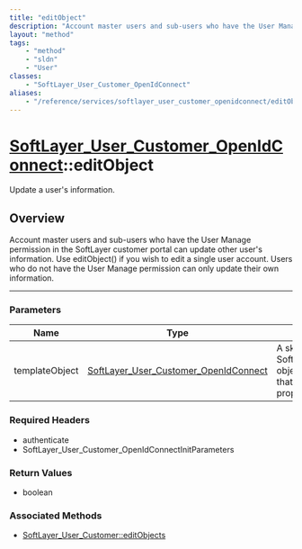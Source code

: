 ```yaml
---
title: "editObject"
description: "Account master users and sub-users who have the User Manage permission in the SoftLayer customer portal can update other... "
layout: "method"
tags:
    - "method"
    - "sldn"
    - "User"
classes:
    - "SoftLayer_User_Customer_OpenIdConnect"
aliases:
    - "/reference/services/softlayer_user_customer_openidconnect/editObject"
---
```

# [SoftLayer_User_Customer_OpenIdConnect](/reference/services/SoftLayer_User_Customer_OpenIdConnect)::editObject


Update a user's information.


## Overview 
Account master users and sub-users who have the User Manage permission in the SoftLayer customer portal can update other user's information. Use editObject() if you wish to edit a single user account. Users who do not have the User Manage permission can only update their own information. 

-----

### Parameters 
|Name | Type | Description |
| --- | --- | --- |
|templateObject| <a href='/reference/datatypes/SoftLayer_User_Customer_OpenIdConnect'>SoftLayer_User_Customer_OpenIdConnect </a>| A skeleton SoftLayer_User_Customer_OpenIdConnect object with only the properties defined that you wish to change. Unchanged properties are left alone.|


### Required Headers
* authenticate
* SoftLayer_User_Customer_OpenIdConnectInitParameters


### Return Values
* boolean


### Associated Methods

*  [SoftLayer_User_Customer::editObjects](/reference/services/SoftLayer_User_Customer/editObjects )




